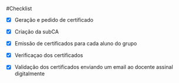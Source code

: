 #Checklist

- [x] Geração e pedido de certificado
- [x] Criação da subCA
- [x] Emissão de certificados para cada aluno do grupo
- [x] Verificaçao dos certificados
- [x] Validação dos certificados enviando um email ao docente assinal digitalmente

